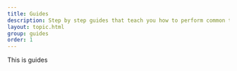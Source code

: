 ```yaml
---
title: Guides
description: Step by step guides that teach you how to perform common tasks with Perk.
layout: topic.html
group: guides
order: 1
---
```


This is guides
